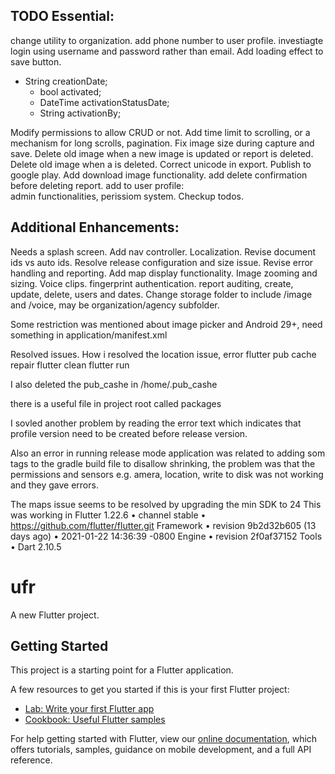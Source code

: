 TODO
Essential:
----------
change utility to organization.
add phone number to user profile.
investiagte login using username and password rather than email.
Add loading effect to save button.
- String creationDate;
  - bool activated;
  - DateTime activationStatusDate;
  - String activationBy;

Modify permissions to allow CRUD or not.
Add time limit to scrolling, or a mechanism for long scrolls, pagination.
Fix image size during capture and save.
Delete old image when a new image is updated or report is deleted.
Delete old image when a is deleted.
Correct unicode in export.
Publish to google play.
Add download image functionality.
add delete confirmation before deleting report.
add to user profile:  
admin functionalities, perissiom system.
Checkup todos.


Additional Enhancements:
------------------------
Needs a splash screen.
Add nav controller.
Localization.
Revise document ids vs auto ids.
Resolve release configuration and size issue.
Revise error handling and reporting.
Add map display functionality.
Image zooming and sizing.
Voice clips.
fingerprint authentication.
report auditing, create, update, delete, users and dates.
Change storage folder to include /image and /voice, may be organization/agency subfolder.


Some restriction was mentioned about image picker and Android 29+, need something in application/manifest.xml


Resolved issues.
How i resolved the location issue, error
flutter pub cache repair
flutter clean
flutter run

I also deleted the pub_cashe in /home/.pub_cashe

there is a useful file in project root called packages

I sovled another problem by reading the error text which indicates that profile version need to be created before release version.

Also an error in running release mode application was related to adding som tags to the gradle build file to disallow shrinking, the problem was that the permissions and sensors e.g. amera, location, write to disk was not working and they gave errors.

The maps issue seems to be resolved by upgrading the min SDK to 24
This was working in 
Flutter 1.22.6 • channel stable • https://github.com/flutter/flutter.git
Framework • revision 9b2d32b605 (13 days ago) • 2021-01-22 14:36:39 -0800
Engine • revision 2f0af37152
Tools • Dart 2.10.5




# ufr

A new Flutter project.

## Getting Started

This project is a starting point for a Flutter application.

A few resources to get you started if this is your first Flutter project:

- [Lab: Write your first Flutter app](https://flutter.dev/docs/get-started/codelab)
- [Cookbook: Useful Flutter samples](https://flutter.dev/docs/cookbook)

For help getting started with Flutter, view our
[online documentation](https://flutter.dev/docs), which offers tutorials,
samples, guidance on mobile development, and a full API reference.
